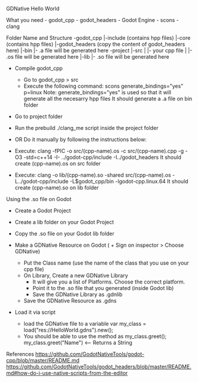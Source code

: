 GDNative Hello World


What you need
	- godot_cpp
	- godot_headers
	- Godot Engine
	- scons
	- clang


Folder Name and Structure
-godot_cpp
 |-include (contains hpp files)
   |-core  (contains hpp files)
 |-godot_headers (copy the content of godot_headers here)
 |-bin
   |- .a file will be generated here
-project
 |-src
 | |- your cpp file
 | |- .os file will be generated here
 |-lib
   |- .so file will be generated here


- Compile godot_cpp
	- Go to godot_cpp > src
	- Execute the following command: scons generate_bindings="yes" p=linux
		Note: generate_bindings="yes" is used so that it will generate all the necesarry hpp files
		It should generate a .a file on bin folder
			  

- Go to project folder
- Run the prebuild ./clang_me script inside the project folder

- OR Do it manually by following the instructions below:

- Execute: 
  clang -fPIC -o src/(cpp-name).os -c src/(cpp-name).cpp -g -O3 -std=c++14 -I- ../godot-cpp/include -I../godot_headers
  It should create (cpp-name).os on src folder

- Execute:
  clang -o lib/(cpp-name).so -shared src/(cpp-name).os -L../godot-cpp/include -L$godot_cpp/bin -lgodot-cpp.linux.64
  It should create (cpp-name).so on lib folder



Using the .so file on Godot
- Create a Godot Project
- Create a lib folder on your Godot Project
- Copy the .so file on your Godot lib folder
- Make a GDNative Resource on Godot ( + Sign on inspector > Choose GDNative)
	- Put the Class name (use the name of the class that you use on your cpp file)
	- On Library, Create a new GDNative Library
		- It will give you a list of Platforms. Choose the correct platform.
		- Point it to the .so file that you generated (inside Godot lib)
		- Save the GDNative Library as <name>.gdnlib
	- Save the GDNative Resource as <name>.gdns

- Load it via script
	- load the GDNative file to a variable
		var my_class = load("res://HelloWorld.gdns").new();
	- You should be able to use the method as
		my_class.greet();
		my_class.greet("Name") <-- Returns a String
		



References
https://github.com/GodotNativeTools/godot-cpp/blob/master/README.md
https://github.com/GodotNativeTools/godot_headers/blob/master/README.md#how-do-i-use-native-scripts-from-the-editor

